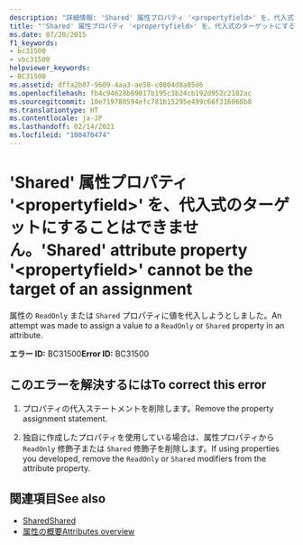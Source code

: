 ```yaml
---
description: "詳細情報: 'Shared' 属性プロパティ '<propertyfield>' を、代入式のターゲットにすることはできません"
title: "'Shared' 属性プロパティ '<propertyfield>' を、代入式のターゲットにすることはできません。"
ms.date: 07/20/2015
f1_keywords:
- bc31500
- vbc31500
helpviewer_keywords:
- BC31500
ms.assetid: dffa2b07-9609-4aa3-ae58-c0804d8a05d6
ms.openlocfilehash: fb4c94628b89017b195c3b24cb192d952c2182ac
ms.sourcegitcommit: 10e719780594efc781b15295e499c66f316068b8
ms.translationtype: HT
ms.contentlocale: ja-JP
ms.lasthandoff: 02/14/2021
ms.locfileid: "100470474"
---
```

# <a name="shared-attribute-property-propertyfield-cannot-be-the-target-of-an-assignment"></a><span data-ttu-id="ab8d4-103">'Shared' 属性プロパティ '\<propertyfield>' を、代入式のターゲットにすることはできません。</span><span class="sxs-lookup"><span data-stu-id="ab8d4-103">'Shared' attribute property '\<propertyfield>' cannot be the target of an assignment</span></span>

<span data-ttu-id="ab8d4-104">属性の `ReadOnly` または `Shared` プロパティに値を代入しようとしました。</span><span class="sxs-lookup"><span data-stu-id="ab8d4-104">An attempt was made to assign a value to a `ReadOnly` or `Shared` property in an attribute.</span></span>  
  
 <span data-ttu-id="ab8d4-105">**エラー ID:** BC31500</span><span class="sxs-lookup"><span data-stu-id="ab8d4-105">**Error ID:** BC31500</span></span>  
  
## <a name="to-correct-this-error"></a><span data-ttu-id="ab8d4-106">このエラーを解決するには</span><span class="sxs-lookup"><span data-stu-id="ab8d4-106">To correct this error</span></span>  
  
1. <span data-ttu-id="ab8d4-107">プロパティの代入ステートメントを削除します。</span><span class="sxs-lookup"><span data-stu-id="ab8d4-107">Remove the property assignment statement.</span></span>  
  
2. <span data-ttu-id="ab8d4-108">独自に作成したプロパティを使用している場合は、属性プロパティから `ReadOnly` 修飾子または `Shared` 修飾子を削除します。</span><span class="sxs-lookup"><span data-stu-id="ab8d4-108">If using properties you developed, remove the `ReadOnly` or `Shared` modifiers from the attribute property.</span></span>  
  
## <a name="see-also"></a><span data-ttu-id="ab8d4-109">関連項目</span><span class="sxs-lookup"><span data-stu-id="ab8d4-109">See also</span></span>

- [<span data-ttu-id="ab8d4-110">Shared</span><span class="sxs-lookup"><span data-stu-id="ab8d4-110">Shared</span></span>](../language-reference/modifiers/shared.md)
- [<span data-ttu-id="ab8d4-111">属性の概要</span><span class="sxs-lookup"><span data-stu-id="ab8d4-111">Attributes overview</span></span>](../programming-guide/concepts/attributes/index.md)
